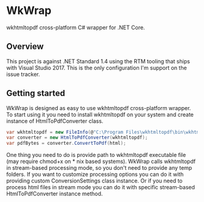 # WkWrap
wkhtmltopdf cross-platform C# wrapper for .NET Core.

## Overview ##

This project is against .NET Standard 1.4 using the RTM tooling that ships with Visual Studio 2017. This is the only configuration I'm support on the issue tracker.

## Getting started ##

WkWrap is designed as easy to use wkhtmltopdf cross-platform wrapper. To start using it you need to install wkhtmltopdf on your system and create instance of HtmlToPdfConverter class.
```csharp
var wkhtmltopdf = new FileInfo(@"C:\Program Files\wkhtmltopdf\bin\wkhtmltopdf.exe");
var converter = new HtmlToPdfConverter(wkhtmltopdf);
var pdfBytes = converter.ConvertToPdf(html);
```
One thing you need to do is provide path to wkhtmltopdf executable file (may require chmod+x on \* nix based systems).
WkWrap calls wkhtmltopdf in stream-based processing mode, so you don't need to provide any temp folders. If you want to customize processing options you can do it with providing custom ConversionSettings class instance. Or if you need to process html files in stream mode you can do it with specific stream-based HtmlToPdfConverter instance method.
